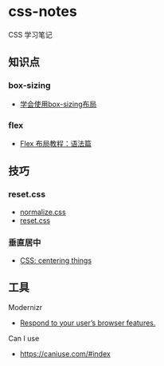 # css-notes

CSS 学习笔记

## 知识点

### box-sizing

- [学会使用box-sizing布局](https://www.jianshu.com/p/e2eb0d8c9de6)

### flex

- [Flex 布局教程：语法篇](http://www.ruanyifeng.com/blog/2015/07/flex-grammar.html)

## 技巧

### reset.css

- [normalize.css](https://github.com/necolas/normalize.css/blob/master/normalize.css)
- [reset.css](https://marksheet.io/css/reset.css)

### 垂直居中

- [CSS: centering things](https://www.w3.org/Style/Examples/007/center.en.html)

## 工具

Modernizr

- [Respond to your user’s browser features.](https://modernizr.com/)

Can I use

- https://caniuse.com/#index
